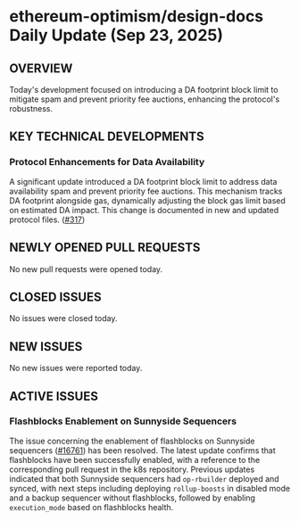 # ethereum-optimism/design-docs Daily Update (Sep 23, 2025)
## OVERVIEW 
Today's development focused on introducing a DA footprint block limit to mitigate spam and prevent priority fee auctions, enhancing the protocol's robustness.

## KEY TECHNICAL DEVELOPMENTS

### Protocol Enhancements for Data Availability
A significant update introduced a DA footprint block limit to address data availability spam and prevent priority fee auctions. This mechanism tracks DA footprint alongside gas, dynamically adjusting the block gas limit based on estimated DA impact. This change is documented in new and updated protocol files. ([#317](https://github.com/ethereum-optimism/design-docs/pull/317))

## NEWLY OPENED PULL REQUESTS
No new pull requests were opened today.

## CLOSED ISSUES
No issues were closed today.

## NEW ISSUES
No new issues were reported today.

## ACTIVE ISSUES

### Flashblocks Enablement on Sunnyside Sequencers
The issue concerning the enablement of flashblocks on Sunnyside sequencers ([#16761](https://github.com/ethereum-optimism/design-docs/issues/16761)) has been resolved. The latest update confirms that flashblocks have been successfully enabled, with a reference to the corresponding pull request in the k8s repository. Previous updates indicated that both Sunnyside sequencers had `op-rbuilder` deployed and synced, with next steps including deploying `rollup-boosts` in disabled mode and a backup sequencer without flashblocks, followed by enabling `execution_mode` based on flashblocks health.
